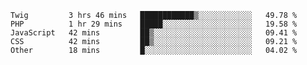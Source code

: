 <!--START_SECTION:waka-->
```text
Twig         3 hrs 46 mins   ████████████▒░░░░░░░░░░░░   49.78 % 
PHP          1 hr 29 mins    █████░░░░░░░░░░░░░░░░░░░░   19.58 % 
JavaScript   42 mins         ██▒░░░░░░░░░░░░░░░░░░░░░░   09.41 % 
CSS          42 mins         ██▒░░░░░░░░░░░░░░░░░░░░░░   09.21 % 
Other        18 mins         █░░░░░░░░░░░░░░░░░░░░░░░░   04.02 % 
```
<!--END_SECTION:waka-->
